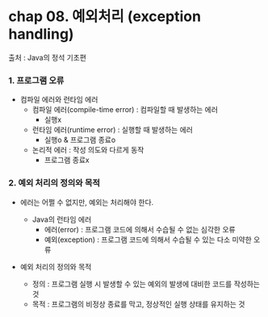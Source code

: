 # chap 08. 예외처리 (exception handling)

  출처 : Java의 정석 기초편

### 1. 프로그램 오류
- 컴파일 에러와 런타임 에러
  - 컴파일 에러(compile-time error) : 컴파일할 때 발생하는 에러
    - 실행x
  - 런타임 에러(runtime error) : 실행할 때 발생하는 에러
    - 실행o & 프로그램 종료o
  - 논리적 에러 : 작성 의도와 다르게 동작
    - 프로그램 종료x

### 2. 예외 처리의 정의와 목적
- 에러는 어쩔 수 없지만, 예외는 처리해야 한다.
  - Java의 런타임 에러
    - 에러(error) : 프로그램 코드에 의해서 수습될 수 없는 심각한 오류
    - 예외(exception) : 프로그램 코드에 의해서 수습될 수 있는 다소 미약한 오류

- 예외 처리의 정의와 목적
  - 정의 : 프로그램 실행 시 발생할 수 있는 예외의 발생에 대비한 코드를 작성하는 것
  - 목적 : 프로그램의 비정상 종료를 막고, 정상적인 실행 상태를 유지하는 것




